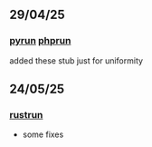 ## 29/04/25
### [pyrun](pyrun) [phprun](phprun)
added these stub just for uniformity






## 24/05/25
### [rustrun](rustrun)
- some fixes

